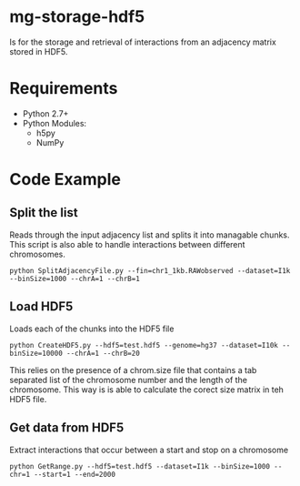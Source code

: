 # mg-storage-hdf5

Is for the storage and retrieval of interactions from an adjacency matrix stored in HDF5.

# Requirements
- Python 2.7+
- Python Modules:
  - h5py
  - NumPy

# Code Example
## Split the list
Reads through the input adjacency list and splits it into managable chunks. This script is also able to handle interactions between different chromosomes.

```
python SplitAdjacencyFile.py --fin=chr1_1kb.RAWobserved --dataset=I1k --binSize=1000 --chrA=1 --chrB=1
```

## Load HDF5
Loads each of the chunks into the HDF5 file

```
python CreateHDF5.py --hdf5=test.hdf5 --genome=hg37 --dataset=I10k --binSize=10000 --chrA=1 --chrB=20
```
This relies on the presence of a chrom.size file that contains a tab separated list of the chromosome number and the length of the chromosome. This way is is able to calculate the corect size matrix in teh HDF5 file.

## Get data from HDF5
Extract interactions that occur between a start and stop on a chromosome

```
python GetRange.py --hdf5=test.hdf5 --dataset=I1k --binSize=1000 --chr=1 --start=1 --end=2000
```
